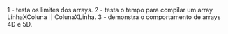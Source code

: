 1 - testa os limites dos arrays.
2 - testa o tempo para compilar um array LinhaXColuna || ColunaXLinha.
3 - demonstra o comportamento de arrays 4D e 5D.
